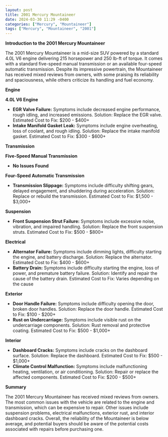 ```yaml
---
layout: post
title: 2001 Mercury Mountaineer
date: 2024-03-30 11:29 -0400
categories: ["Mercury", "Mountaineer"]
tags: ["Mercury", "Mountaineer", "2001"]
---
```

**Introduction to the 2001 Mercury Mountaineer**

The 2001 Mercury Mountaineer is a mid-size SUV powered by a standard 4.0L V6 engine delivering 215 horsepower and 250 lb-ft of torque. It comes with a standard five-speed manual transmission or an available four-speed automatic transmission. Despite its impressive powertrain, the Mountaineer has received mixed reviews from owners, with some praising its reliability and spaciousness, while others criticize its handling and fuel economy.

**Engine**

**4.0L V6 Engine**

* **EGR Valve Failure:** Symptoms include decreased engine performance, rough idling, and increased emissions. Solution: Replace the EGR valve. Estimated Cost to Fix: $200 - $400+
* **Intake Manifold Gasket Leak:** Symptoms include engine overheating, loss of coolant, and rough idling. Solution: Replace the intake manifold gasket. Estimated Cost to Fix: $300 - $600+

**Transmission**

**Five-Speed Manual Transmission**

* **No Issues Found**

**Four-Speed Automatic Transmission**

* **Transmission Slippage:** Symptoms include difficulty shifting gears, delayed engagement, and shuddering during acceleration. Solution: Replace or rebuild the transmission. Estimated Cost to Fix: $1,500 - $3,000+

**Suspension**

* **Front Suspension Strut Failure:** Symptoms include excessive noise, vibration, and impaired handling. Solution: Replace the front suspension struts. Estimated Cost to Fix: $500 - $800+

**Electrical**

* **Alternator Failure:** Symptoms include dimming lights, difficulty starting the engine, and battery discharge. Solution: Replace the alternator. Estimated Cost to Fix: $400 - $600+
* **Battery Drain:** Symptoms include difficulty starting the engine, loss of power, and premature battery failure. Solution: Identify and repair the cause of the battery drain. Estimated Cost to Fix: Varies depending on the cause

**Exterior**

* **Door Handle Failure:** Symptoms include difficulty opening the door, broken door handles. Solution: Replace the door handle. Estimated Cost to Fix: $100 - $200+
* **Rust on Undercarriage:** Symptoms include visible rust on the undercarriage components. Solution: Rust removal and protective coating. Estimated Cost to Fix: $500 - $1,000+

**Interior**

* **Dashboard Cracks:** Symptoms include cracks on the dashboard surface. Solution: Replace the dashboard. Estimated Cost to Fix: $500 - $1,000+
* **Climate Control Malfunction:** Symptoms include malfunctioning heating, ventilation, or air conditioning. Solution: Repair or replace the affected components. Estimated Cost to Fix: $200 - $500+

**Summary**

The 2001 Mercury Mountaineer has received mixed reviews from owners. The most common issues with the vehicle are related to the engine and transmission, which can be expensive to repair. Other issues include suspension problems, electrical malfunctions, exterior rust, and interior dashboard cracks. Overall, the reliability of the Mountaineer is below average, and potential buyers should be aware of the potential costs associated with repairs before purchasing one.

